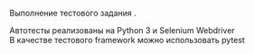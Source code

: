 Выполнение тестового задания .

Автотесты реализованы на Python 3 и Selenium Webdriver  
В качестве тестового framework можно использовать pytest
